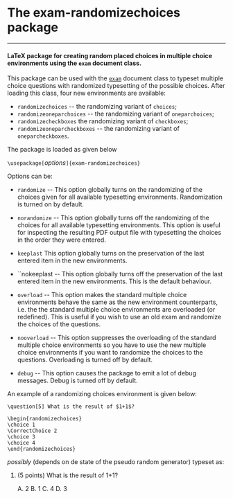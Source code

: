 # The exam-randomizechoices package #
----------

#### LaTeX package for creating random placed choices in multiple choice environments using the ``exam`` document class. ####

This package can be used with the [``exam``](https://ctan.org/pkg/exam) document class to typeset multiple choice questions with randomized typesetting of the possible choices. After loading this class, four new environments are available:

* ``randomizechoices`` -- the randomizing variant of ``choices``;
* ``randomizeoneparchoices`` -- the randomizing variant of ``oneparchoices``;
* ``randomizecheckboxes`` the randomizing variant of ``checkboxes``;
* ``randomizeoneparcheckboxes`` -- the randomizing variant of ``oneparcheckboxes``.

The package is loaded as given below

``\usepackage[``*options*``]{exam-randomizechoices}``
    
Options can be:

* ``randomize`` -- This option globally turns on the randomizing of the choices given for all available typesetting environments. Randomization is turned on by default.


* ``norandomize`` -- This option globally turns off the randomizing of the choices for all available typesetting environments. This option is useful for inspecting the resulting PDF output file with typesetting the choices in the order they were entered.

* ``keeplast`` This option globally turns on the preservation of the last entered item in the new environments.

* ``nokeeplast -- This option globally turns off the preservation of the last entered item in the new environments. This is the default behaviour.

* ``overload`` -- This option makes the standard multiple choice environments behave the same as the new environment counterparts, i.e. the the standard multiple choice environments are overloaded (or redefined). This is useful if you wish to use an old exam and randomize the choices of the questions.

* ``nooverload`` -- This option suppresses the overloading of the standard multiple choice environments so you have to use the new multiple choice environments if you want to randomize the choices to the questions. Overloading is turned off by default.

* ``debug`` -- This option causes the package to emit a lot of debug messages. Debug is turned off by default.

An example of a randomizing choices environment is given below:


    \question[5] What is the result of $1+1$?

    \begin{randomizechoices}
    \choice 1
    \CorrectChoice 2
    \choice 3
    \choice 4
    \end{randomizechoices}

*possibly* (depends on de state of the pseudo random generator) typeset as:

1. (5 points) What is the result of 1+1?

   A. 2
   B. 1
   C. 4
   D. 3
